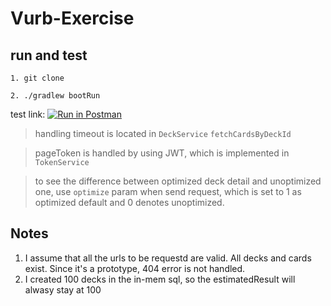 # Vurb-Exercise

## run and test
`1. git clone`

`2. ./gradlew bootRun`

test link: [![Run in Postman](https://run.pstmn.io/button.svg)](https://app.getpostman.com/run-collection/7c8f8db5b46b3e72a28a)

> handling timeout is located in `DeckService` `fetchCardsByDeckId`

> pageToken is handled by using JWT, which is implemented in `TokenService`

> to see the difference between optimized deck detail and unoptimized one, use `optimize` param when send request, which is set to 1 as optimized default and 0 denotes unoptimized.

## Notes
1. I assume that all the urls to be requestd are valid. All decks and cards exist. Since it's a prototype, 404 error is not handled.
2. I created 100 decks in the in-mem sql, so the estimatedResult will alwasy stay at 100
